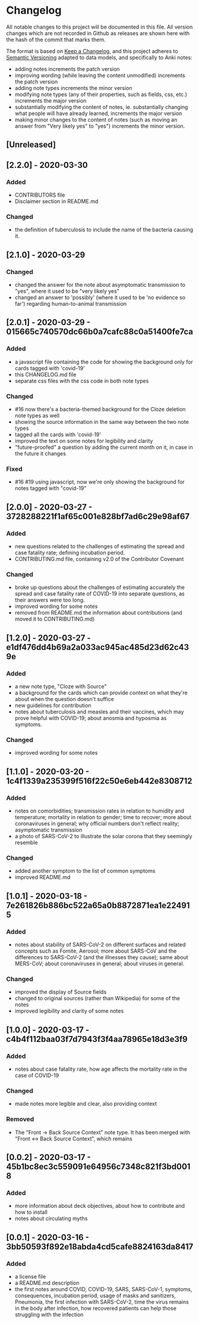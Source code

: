 # Changelog
All notable changes to this project will be documented in this file. All version changes which are not recorded in Github as releases are shown here with the hash of the commit that marks them.

The format is based on [Keep a Changelog](https://keepachangelog.com/en/1.0.0/),
and this project adheres to [Semantic Versioning](https://semver.org/spec/v2.0.0.html) adapted to data models, and specifically to Anki notes:
- adding notes increments the patch version
- improving wording (while leaving the content unmodified) increments the patch version
- adding note types increments the minor version
- modifying note types (any of their properties, such as fields, css, etc.) increments the major version
- substantially modifying the content of notes, ie. substantially changing what people will have already learned, increments the major version
- making minor changes to the content of notes (such as moving an answer from "Very likely yes" to "yes") increments the minor version.

## [Unreleased]

## [2.2.0] - 2020-03-30
### Added
- CONTRIBUTORS file
- Disclaimer section in README.md

### Changed
- the definition of tuberculosis to include the name of the bacteria causing it.

## [2.1.0] - 2020-03-29
### Changed
- changed the answer for the note about asymptomatic transmission to "yes", where it used to be "very likely yes"
- changed an answer to 'possibly' (where it used to be 'no evidence so far') regarding human-to-animal transmission

## [2.0.1] - 2020-03-29 - 015665c740570dc66b0a7cafc88c0a51400fe7ca
### Added
- a javascript file containing the code for showing the background only for cards tagged with 'covid-19'
- this CHANGELOG.md file
- separate css files with the css code in both note types

### Changed
- #16 now there's a bacteria-themed background for the Cloze deletion note types as well
- showing the source information in the same way between the two note types
- tagged all the cards with 'covid-19'
- improved the text on some notes for legibility and clarity
- "future-proofed" a question by adding the current month on it, in case in the future it changes

### Fixed
- #16 #19 using javascript, now we're only showing the background for notes tagged with "covid-19"

## [2.0.0] - 2020-03-27 - 3728288221f1af65c001e828bf7ad6c29e98af67
### Added
- new questions related to the challenges of estimating the spread and case fatality rate; defining incubation period.
- CONTRIBUTING.md file, containing v2.0 of the Contributor Covenant

### Changed
- broke up questions about the challenges of estimating accurately the spread and case fatality rate of COVID-19 into separate questions, as their answers were too long.
- improved wording for some notes
- removed from README.md the information about contributions (and moved it to CONTRIBUTING.md)

## [1.2.0] - 2020-03-27 - e1df476dd4b69a2a033ac945ac485d23d62c439e
### Added
- a new note type, "Cloze with Source"
- a background for the cards which can provide context on what they're about when the question doesn't suffice
- new guidelines for contribution
- notes about tuberculosis and measles and their vaccines, which may prove helpful with COVID-19; about anosmia and hyposmia as symptoms.

### Changed
- improved wording for some notes

## [1.1.0] - 2020-03-20 - 1c4f1339a235399f516f22c50e6eb442e8308712
### Added
- notes on comorbidities; transmission rates in relation to humidity and temperature; mortality in relation to gender; time to recover; more about coronaviruses in general; why official numbers don't reflect reality; asymptomatic transmission
- a photo of SARS-CoV-2 to illustrate the solar corona that they seemingly resemble

### Changed
- added another symptom to the list of common symptoms
- improved README.md

## [1.0.1] - 2020-03-18 - 7e261826b886bc522a65a0b8872871ea1e224915
### Added
- notes about stability of SARS-CoV-2 on different surfaces and related concepts such as Fomite, Aerosol; more about SARS-CoV and the differences to SARS-CoV-2 (and the illnesses they cause); same about MERS-CoV; about coronaviruses in general; about viruses in general.

### Changed
- improved the display of Source fields
- changed to original sources (rather than Wikipedia) for some of the notes
- improved legibility and clarity of some notes

## [1.0.0] - 2020-03-17 - c4b4f112baa03f7d7943f3f4aa78965e18d3e3f9
### Added
- notes about case fatality rate, how age affects the mortality rate in the case of COVID-19

### Changed
- made notes more legible and clear, also providing context

### Removed
- The "Front -> Back Source Context" note type. It has been merged with "Front <-> Back Source Context", which remains


## [0.0.2] - 2020-03-17 - 45b1bc8ec3c559091e64956c7348c821f3bd0018
### Added
- more information about deck objectives, about how to contribute and how to install
- notes about circulating myths

## [0.0.1] - 2020-03-16 - 3bb50593f892e18abda4cd5cafe8824163da8417
### Added
- a license file
- a README.md description
- the first notes around COVID, COVID-19, SARS, SARS-CoV-1, symptoms, consequences, incubation period, usage of masks and sanitizers, Pneumonia, the first infection with SARS-CoV-2, time the virus remains in the body after infection, how recovered patients can help those struggling with the infection